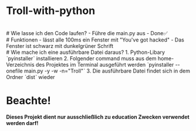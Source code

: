 # Troll-with-python
<br>
# Wie lasse ich den Code laufen?
- Führe die main.py aus
- Done✅
<br>
# Funktionen
- lässt alle 100ms ein Fenster mit "You've got hacked" 
- Das Fenster ist schwarz mit dunkelgrüner Schrift
<br>
# Wie mache ich eine ausführbare Datei daraus?
1. Python-Libary ˋpyinstallerˋ installieren
2. Folgender command muss aus dem home-Verzeichnis des Projektes im Terminal ausgeführt werden
ˋpyinstaller --onefile main.py -y -w -n="Troll"ˋ
3. Die ausführbare Datei findet sich in dem Ordner ˋdistˋ wieder

# Beachte!
<strong>Dieses Projekt dient nur ausschließlich zu education Zwecken verwendet werden darf!</strong>
